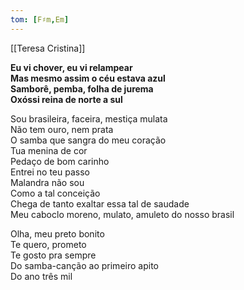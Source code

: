 ```yaml
---
tom: [F♯m,Em]
---
```


[[Teresa Cristina]]

**Eu vi chover, eu vi relampear  
Mas mesmo assim o céu estava azul  
Samborê, pemba, folha de jurema  
Oxóssi reina de norte a sul**

Sou brasileira, faceira, mestiça mulata  
Não tem ouro, nem prata  
O samba que sangra do meu coração  
Tua menina de cor  
Pedaço de bom carinho  
Entrei no teu passo  
Malandra não sou  
Como a tal conceição  
Chega de tanto exaltar essa tal de saudade  
Meu caboclo moreno, mulato, amuleto do nosso brasil

Olha, meu preto bonito  
Te quero, prometo  
Te gosto pra sempre  
Do samba-canção ao primeiro apito  
Do ano três mil